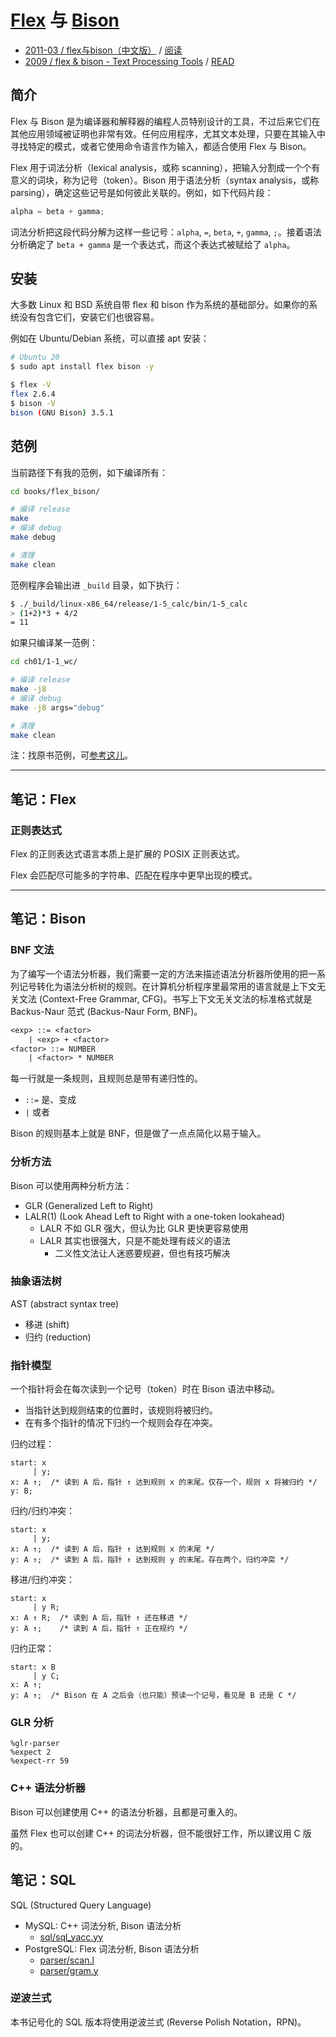 <!-- markdownlint-disable MD033 -->
# [Flex](https://github.com/westes/flex) 与 [Bison](https://github.com/akimd/bison)

- [2011-03 / flex与bison（中文版）](https://book.douban.com/subject/6109479/) / [阅读](http://home.ustc.edu.cn/~guoxing/ebooks/flex%E4%B8%8Ebison%E4%B8%AD%E6%96%87%E7%89%88.pdf)
- [2009 / flex & bison - Text Processing Tools](https://book.douban.com/subject/3568327/) / [READ](https://web.iitd.ac.in/~sumeet/flex__bison.pdf)

## 简介

Flex 与 Bison 是为编译器和解释器的编程人员特别设计的工具，不过后来它们在其他应用领域被证明也非常有效。任何应用程序，尤其文本处理，只要在其输入中寻找特定的模式，或者它使用命令语言作为输入，都适合使用 Flex 与 Bison。

Flex 用于词法分析（lexical analysis，或称 scanning），把输入分割成一个个有意义的词块，称为记号（token）。Bison 用于语法分析（syntax analysis，或称 parsing），确定这些记号是如何彼此关联的。例如，如下代码片段：

```c
alpha = beta + gamma;
```

词法分析把这段代码分解为这样一些记号：`alpha`, `=`, `beta`, `+`, `gamma`, `;`。接着语法分析确定了 `beta + gamma` 是一个表达式，而这个表达式被赋给了 `alpha`。

## 安装

大多数 Linux 和 BSD 系统自带 flex 和 bison 作为系统的基础部分。如果你的系统没有包含它们，安装它们也很容易。

例如在 Ubuntu/Debian 系统，可以直接 apt 安装：

```bash
# Ubuntu 20
$ sudo apt install flex bison -y

$ flex -V
flex 2.6.4
$ bison -V
bison (GNU Bison) 3.5.1
```

## 范例

当前路径下有我的范例，如下编译所有：

```bash
cd books/flex_bison/

# 编译 release
make
# 编译 debug
make debug

# 清理
make clean
```

范例程序会输出进 `_build` 目录，如下执行：

```bash
$ ./_build/linux-x86_64/release/1-5_calc/bin/1-5_calc
> (1+2)*3 + 4/2
= 11
```

如果只编译某一范例：

```bash
cd ch01/1-1_wc/

# 编译 release
make -j8
# 编译 debug
make -j8 args="debug"

# 清理
make clean
```

注：找原书范例，可[参考这儿](https://github.com/shaoran/flex_and_bison_updated_examples)。

<hr />

## 笔记：Flex

### 正则表达式

Flex 的正则表达式语言本质上是扩展的 POSIX 正则表达式。

Flex 会匹配尽可能多的字符串、匹配在程序中更早出现的模式。

<hr />

## 笔记：Bison

### BNF 文法

为了编写一个语法分析器，我们需要一定的方法来描述语法分析器所使用的把一系列记号转化为语法分析树的规则。在计算机分析程序里最常用的语言就是上下文无关文法 (Context-Free Grammar, CFG)。书写上下文无关文法的标准格式就是 Backus-Naur 范式 (Backus-Naur Form, BNF)。

```txt
<exp> ::= <factor>
    | <exp> + <factor>
<factor> ::= NUMBER
    | <factor> * NUMBER
```

每一行就是一条规则，且规则总是带有递归性的。

- `::=` 是、变成
- `|` 或者

Bison 的规则基本上就是 BNF，但是做了一点点简化以易于输入。

### 分析方法

Bison 可以使用两种分析方法：

- GLR (Generalized Left to Right)
- LALR(1) (Look Ahead Left to Right with a one-token lookahead)
  - LALR 不如 GLR 强大，但认为比 GLR 更快更容易使用
  - LALR 其实也很强大，只是不能处理有歧义的语法
    - 二义性文法让人迷惑要规避，但也有技巧解决

### 抽象语法树

AST (abstract syntax tree)

- 移进 (shift)
- 归约 (reduction)

### 指针模型

一个指针将会在每次读到一个记号（token）时在 Bison 语法中移动。

- 当指针达到规则结束的位置时，该规则将被归约。
- 在有多个指针的情况下归约一个规则会存在冲突。

归约过程：

```
start: x
     | y;
x: A ↑;  /* 读到 A 后，指针 ↑ 达到规则 x 的末尾。仅存一个，规则 x 将被归约 */
y: B;
```

归约/归约冲突：

```
start: x
     | y;
x: A ↑;  /* 读到 A 后，指针 ↑ 达到规则 x 的末尾 */
y: A ↑;  /* 读到 A 后，指针 ↑ 达到规则 y 的末尾。存在两个，归约冲突 */
```

移进/归约冲突：

```
start: x
     | y R;
x: A ↑ R;  /* 读到 A 后，指针 ↑ 还在移进 */
y: A ↑;    /* 读到 A 后，指针 ↑ 正在规约 */
```

归约正常：

```
start: x B
     | y C;
x: A ↑;
y: A ↑;  /* Bison 在 A 之后会（也只能）预读一个记号，看见是 B 还是 C */
```

### GLR 分析

```
%glr-parser
%expect 2
%expect-rr 59
```

### C++ 语法分析器

Bison 可以创建使用 C++ 的语法分析器，且都是可重入的。

虽然 Flex 也可以创建 C++ 的词法分析器，但不能很好工作，所以建议用 C 版的。

## 笔记：SQL

SQL (Structured Query Language)

- MySQL: C++ 词法分析, Bison 语法分析
  - [sql/sql_yacc.yy](https://github.com/mysql/mysql-server/blob/8.0/sql/sql_yacc.yy)
- PostgreSQL: Flex 词法分析, Bison 语法分析
  - [parser/scan.l](https://github.com/postgres/postgres/blob/master/src/backend/parser/scan.l)
  - [parser/gram.y](https://github.com/postgres/postgres/blob/master/src/backend/parser/gram.y)

### 逆波兰式

本书记号化的 SQL 版本将使用逆波兰式 (Reverse Polish Notation，RPN)。
